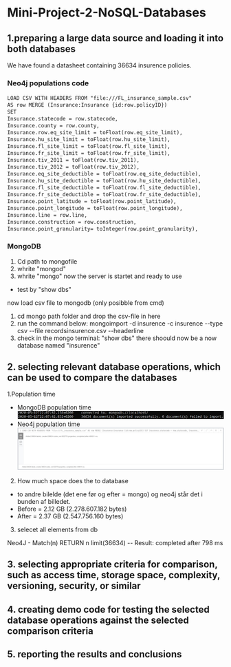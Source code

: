 # Mini-Project-2-NoSQL-Databases


## 1.preparing a large data source and loading it into both databases

We have found a datasheet containing 36634 insurence policies.
### Neo4j populations code 
```
LOAD CSV WITH HEADERS FROM "file:///FL_insurance_sample.csv" 
AS row MERGE (Insurance:Insurance {id:row.policyID}) 
SET 
Insurance.statecode = row.statecode, 
Insurance.county = row.county, 
Insurance.row.eq_site_limit = toFloat(row.eq_site_limit), 
Insurance.hu_site_limit = toFloat(row.hu_site_limit), 
Insurance.fl_site_limit = toFloat(row.fl_site_limit), 
Insurance.fr_site_limit = toFloat(row.fr_site_limit), 
Insurance.tiv_2011 = toFloat(row.tiv_2011), 
Insurance.tiv_2012 = toFloat(row.tiv_2012), 
Insurance.eq_site_deductible = toFloat(row.eq_site_deductible), 
Insurance.hu_site_deductible = toFloat(row.hu_site_deductible), 
Insurance.fl_site_deductible = toFloat(row.fl_site_deductible), 
Insurance.fr_site_deductible = toFloat(row.fr_site_deductible), 
Insurance.point_latitude = toFloat(row.point_latitude), 
Insurance.point_longitude = toFloat(row.point_longitude), 
Insurance.line = row.line, 
Insurance.construction = row.construction,
Insurance.point_granularity= toInteger(row.point_granularity),
```

### MongoDB 

1. Cd path to mongofile
2. whrite "mongod" 
3. whrite "mongo" 
now the server is startet and ready to use
- test by "show dbs" 

now load csv file to mongodb (only posibble from cmd) 
1. cd mongo path folder and drop the csv-file in here
2. run the command below: 
mongoimport -d insurence -c insurence --type csv --file recordsinsurence.csv --headerline
3. check in the mongo terminal: "show dbs" there shoould now be a now database named "insurence"

## 2. selecting relevant database operations, which can be used to compare the databases

1.Population time
- MongoDB population time
![alt text](https://github.com/DunkRing/Mini-Project-2-NoSQL-Databases/blob/master/img/MongoDB%20populate%20time.JPG "Logo Title Text 1")
- Neo4j population time 
![alt text](https://github.com/DunkRing/Mini-Project-2-NoSQL-Databases/blob/master/img/Neo4j%20UploadTime.JPG "Logo Title Text 1")
2. How much space does the to database
- to andre bilelde (det ene før og efter = mongo) og neo4j står det i bunden af billedet.
- Before = 2.12 GB (2.278.607.182 bytes)
- After =  2.37 GB (2.547.756.160 bytes)

3. selecet all elements from db

Neo4J - Match(n) RETURN n limit(36634)  -- Result: completed after 798 ms

## 3. selecting appropriate criteria for comparison, such as access time, storage space, complexity, versioning, security, or similar

## 4. creating demo code for testing the selected database operations against the selected comparison criteria

## 5. reporting the results and conclusions
